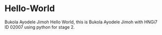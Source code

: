 # Hello-World
Bukola Ayodele Jimoh
Hello World, this is Bukola Ayodele Jimoh with HNGi7 ID 02007 using python for stage 2.
